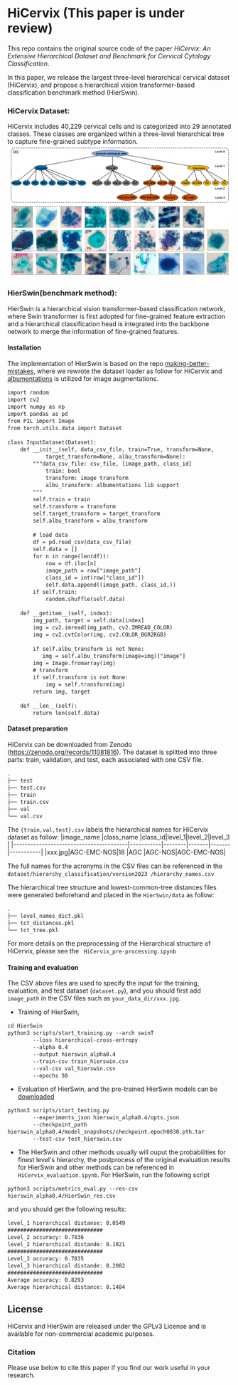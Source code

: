# HiCervix (This paper is under review)
####

This repo contains the original source code of the paper _HiCervix: An Extensive Hierarchical Dataset and Benchmark for Cervical Cytology Classification_.

In this paper, we release the largest three-level hierarchical cervical dataset (HiCervix), and propose a hierarchical vision transformer-based classification benchmark method (HierSwin).

### HiCervix Dataset:

HiCervix includes 40,229 cervical cells and is categorized into 29 annotated classes.   These classes are organized within a three-level hierarchical tree
to capture fine-grained subtype information. 
![这是图片](figure1.png)


### HierSwin(benchmark method):
HierSwin is a hierarchical vision transformer-based classification network, where Swin transformer is first adopted for fine-grained feature extraction and a hierarchical classification head is integrated into the backbone network to merge the
information of fine-grained features.
<!-- The benchmark method of HierSwin and all the other methods implemented in this manuscript are organized in this repository. --> 
#### Installation

The implementation of HierSwin is based on the repo [making-better-mistakes](https://github.com/fiveai/making-better-mistakes), where we rewrote the dataset loader as follow for HiCervix and [albumentations](https://albumentations.ai/) is utilized for image augmentations.
```
import random
import cv2
import numpy as np
import pandas as pd
from PIL import Image
from torch.utils.data import Dataset

class InputDataset(Dataset):
    def __init__(self, data_csv_file, train=True, transform=None,
            target_transform=None, albu_transform=None):
        """data_csv_file: csv_file, [image_path, class_id]
            train: bool
            transform: image transform
            albu_transform: albumentations lib support
        """
        self.train = train
        self.transform = transform
        self.target_transform = target_transform
        self.albu_transform = albu_transform

        # load data
        df = pd.read_csv(data_csv_file)
        self.data = []
        for n in range(len(df)):
            row = df.iloc[n]
            image_path = row["image_path"]
            class_id = int(row["class_id"])
            self.data.append((image_path, class_id,))
        if self.train:
            random.shuffle(self.data)

    def __getitem__(self, index):
        img_path, target = self.data[index]
        img = cv2.imread(img_path, cv2.IMREAD_COLOR)
        img = cv2.cvtColor(img, cv2.COLOR_BGR2RGB)

        if self.albu_transform is not None:
           img = self.albu_transform(image=img)["image"]
        img = Image.fromarray(img)
        # transform
        if self.transform is not None:
            img = self.transform(img)
        return img, target

    def __len__(self):
        return len(self.data)
```


#### Dataset preparation
HiCervix can be downloaded from Zenodo (https://zenodo.org/records/11081816). The dataset is splitted into three parts: train, validation, and test, each associated with one CSV file.
```
.
├── test
├── test.csv
├── train
├── train.csv
├── val
└── val.csv
```

The ```{train,val,test}.csv``` labels the hierarchical names for HiCervix dataset as follow:
|image_name                              |class_name |class_id|level_1|level_2|level_3    |
|----------------------------------------|-----------|--------|-------|-------|-----------|
|xxx.jpg|AGC-EMC-NOS|18      |AGC    |AGC-NOS|AGC-EMC-NOS|

The full names for the acronyms in the CSV files can be referenced in the ```dataset/hierarchy_classification/version2023
/hierarchy_names.csv```
<!--If you want to request data, please send me [data use agreement](https://docs.google.com/document/d/1B0fRRf8H40zG7l4gMnEUmr9PJaz5Z8HR/edit?usp=sharing&ouid=104345779948250629209&rtpof=true&sd=true) to this email (ys810137152@gmail.com) and we will send you the data link in 1-3 business days.-->

The hierarchical tree structure and lowest-common-tree distances files were generated beforehand and placed in the ```HierSwin/data``` as follow:

```
.
├── level_names_dict.pkl
├── tct_distances.pkl
└── tct_tree.pkl
```
For more details on the preprocessing of the Hierarchical structure of HiCervix, please see the ``` HiCervix_pre-processing.ipynb```
#### Training and evaluation
The CSV above files are used to specify the input for the training, evaluation, and test dataset (```dataset.py```), and you should first add ```image_path```  in the CSV files such as ```your_data_dir/xxx.jpg```.
* Training of HierSwin, 
```
cd HierSwin
python3 scripts/start_training.py --arch swinT 
        --loss hierarchical-cross-entropy 
        --alpha 0.4 
        --output hierswin_alpha0.4 
        --train-csv train_hierswin.csv
        --val-csv val_hierswin.csv 
        --epochs 50
```

* Evaluation of HierSwin, and the pre-trained HierSwin models can be [downloaded](https://drive.google.com/file/d/1TsULQjIsLHsKnO6DOin7MNXQy5Ycw3M9/view?usp=drive_link) 
```
python3 scripts/start_testing.py 
        --experiments_json hierswin_alpha0.4/opts.json 
        --checkpoint_path hierswin_alpha0.4/model_snapshots/checkpoint.epoch0030.pth.tar 
        --test-csv test_hierswin.csv
```
* The HierSwin and other methods usually will ouput the probabilities for finest level's hierarchy, the postprocess of the original evaluation results for HierSwin and other methods can be referenced in ```HiCervix_evaluation.ipynb```. For HierSwin, run the following script
```
python3 scripts/metrics_eval.py --res-csv hierswin_alpha0.4/HierSwin_res.csv
```
and you should get the following results:
```Level_1 accuracy: 0.9208
level_1 hierarchical distanse: 0.0549
##############################
Level_2 accuracy: 0.7836
level_2 hierarchical distande: 0.1821
##############################
Level_3 accuracy: 0.7835
level_3 hierarchical distande: 0.2082
##############################
Average accuracy: 0.8293
Average hierarchical distance: 0.1484
```



## License

HiCervix and HierSwin are released under the GPLv3 License and is available for non-commercial academic purposes.

### Citation
Please use below to cite this paper if you find our work useful in your research.
